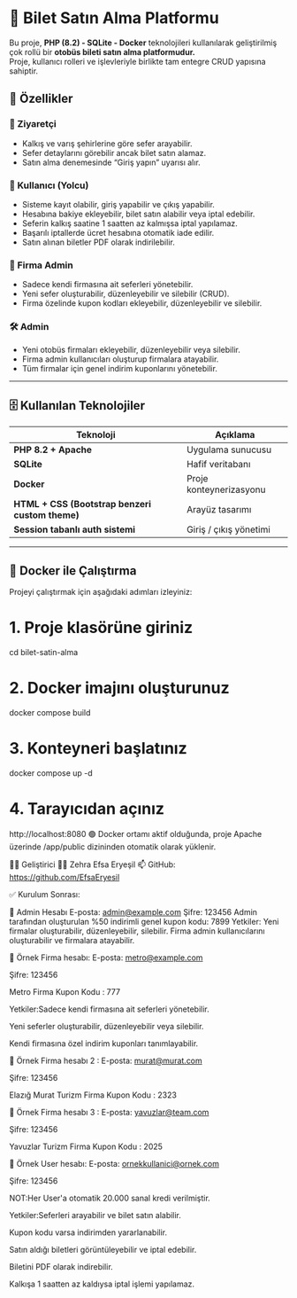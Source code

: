 
# 🚌 Bilet Satın Alma Platformu

Bu proje, **PHP (8.2) - SQLite - Docker** teknolojileri kullanılarak geliştirilmiş çok rollü bir **otobüs bileti satın alma platformudur.**  
Proje, kullanıcı rolleri ve işlevleriyle birlikte tam entegre CRUD yapısına sahiptir.

## 🚀 Özellikler

### 👤 Ziyaretçi
- Kalkış ve varış şehirlerine göre sefer arayabilir.
- Sefer detaylarını görebilir ancak bilet satın alamaz.
- Satın alma denemesinde “Giriş yapın” uyarısı alır.

### 🧳 Kullanıcı (Yolcu)
- Sisteme kayıt olabilir, giriş yapabilir ve çıkış yapabilir.
- Hesabına bakiye ekleyebilir, bilet satın alabilir veya iptal edebilir.
- Seferin kalkış saatine 1 saatten az kalmışsa iptal yapılamaz.
- Başarılı iptallerde ücret hesabına otomatik iade edilir.
- Satın alınan biletler PDF olarak indirilebilir.

### 🏢 Firma Admin
- Sadece kendi firmasına ait seferleri yönetebilir.
- Yeni sefer oluşturabilir, düzenleyebilir ve silebilir (CRUD).
- Firma özelinde kupon kodları ekleyebilir, düzenleyebilir ve silebilir.

### 🛠️ Admin
- Yeni otobüs firmaları ekleyebilir, düzenleyebilir veya silebilir.
- Firma admin kullanıcıları oluşturup firmalara atayabilir.
- Tüm firmalar için genel indirim kuponlarını yönetebilir.

---

## 🗄️ Kullanılan Teknolojiler

| Teknoloji | Açıklama |
|------------|----------|
| **PHP 8.2 + Apache** | Uygulama sunucusu |
| **SQLite** | Hafif veritabanı |
| **Docker** | Proje konteynerizasyonu |
| **HTML + CSS (Bootstrap benzeri custom theme)** | Arayüz tasarımı |
| **Session tabanlı auth sistemi** | Giriş / çıkış yönetimi |

---

## 🐳 Docker ile Çalıştırma

Projeyi çalıştırmak için aşağıdaki adımları izleyiniz:

# 1. Proje klasörüne giriniz
cd bilet-satin-alma

# 2. Docker imajını oluşturunuz
docker compose build

# 3. Konteyneri başlatınız
docker compose up -d

# 4. Tarayıcıdan açınız
http://localhost:8080
🟢 Docker ortamı aktif olduğunda, proje Apache üzerinde /app/public dizininden otomatik olarak yüklenir.


🧑‍💻 Geliştirici
👩‍💻  Zehra Efsa Eryeşil
📫 GitHub: https://github.com/EfsaEryesil


✅ Kurulum Sonrası:

👑 Admin Hesabı
E-posta: admin@example.com
Şifre: 123456
Admin tarafından oluşturulan %50 indirimli genel kupon kodu: 7899
Yetkiler: Yeni firmalar oluşturabilir, düzenleyebilir, silebilir.
Firma admin kullanıcılarını oluşturabilir ve firmalara atayabilir.


🏢 Örnek Firma hesabı:
E-posta: metro@example.com  

Şifre: 123456

Metro Firma Kupon Kodu : 777

Yetkiler:Sadece kendi firmasına ait seferleri yönetebilir.

Yeni seferler oluşturabilir, düzenleyebilir veya silebilir. 

Kendi firmasına özel indirim kuponları tanımlayabilir.


🏢 Örnek Firma hesabı 2 :
E-posta: murat@murat.com

Şifre: 123456

Elazığ Murat Turizm Firma Kupon Kodu : 2323


🏢 Örnek Firma hesabı 3 :
E-posta: yavuzlar@team.com

Şifre: 123456

Yavuzlar Turizm Firma Kupon Kodu : 2025


👤 Örnek User hesabı:
E-posta: ornekkullanici@ornek.com 

Şifre: 123456

NOT:Her User'a otomatik 20.000 sanal kredi verilmiştir.

Yetkiler:Seferleri arayabilir ve bilet satın alabilir.

Kupon kodu varsa indirimden yararlanabilir.

Satın aldığı biletleri görüntüleyebilir ve iptal edebilir.

Biletini PDF olarak indirebilir.

Kalkışa 1 saatten az kaldıysa iptal işlemi yapılamaz.



 









